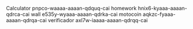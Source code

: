 Calculator pnpco-waaaa-aaaan-qdquq-cai
homework hnix6-kyaaa-aaaan-qdrca-cai
wall e535y-wyaaa-aaaan-qdrka-cai
motocoin aqkzc-fyaaa-aaaan-qdrqa-cai
verificador axl7w-iaaaa-aaaan-qdrqq-cai